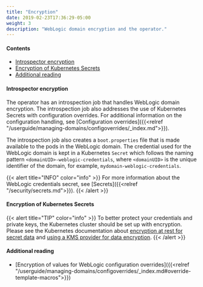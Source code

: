 ```yaml
---
title: "Encryption"
date: 2019-02-23T17:36:29-05:00
weight: 3
description: "WebLogic domain encryption and the operator."
---
```

#### Contents

* [Introspector encryption](#introspector-encryption)
* [Encryption of Kubernetes Secrets](#encryption-of-kubernetes-secrets)
* [Additional reading](#additional-reading)

#### Introspector encryption

The operator has an introspection job that handles WebLogic domain encryption.
The introspection job also addresses the use of Kubernetes Secrets with configuration overrides.
For additional information on the configuration handling, see
[Configuration overrides]({{<relref "/userguide/managing-domains/configoverrides/_index.md">}}).

The introspection job also creates a `boot.properties` file that is made available
to the pods in the WebLogic domain. The credential used for the
WebLogic domain is kept in a Kubernetes `Secret` which follows the naming pattern
`<domainUID>-weblogic-credentials`, where `<domainUID>` is
the unique identifier of the domain, for example, `mydomain-weblogic-credentials`.

{{< alert title="INFO" color="info" >}}
For more information about the WebLogic credentials secret, see [Secrets]({{<relref "/security/secrets.md">}}).
{{< /alert >}}

#### Encryption of Kubernetes Secrets

{{< alert title="TIP" color="info" >}}
To better protect your credentials and private keys, the Kubernetes cluster should be set up with encryption.
Please see the Kubernetes documentation about
[encryption at rest for secret data](https://kubernetes.io/docs/tasks/administer-cluster/encrypt-data/)
and [using a KMS provider for data encryption](https://kubernetes.io/docs/tasks/administer-cluster/kms-provider/).
{{< /alert >}}

#### Additional reading
* [Encryption of values for WebLogic configuration overrides]({{<relref "/userguide/managing-domains/configoverrides/_index.md#override-template-macros">}})
